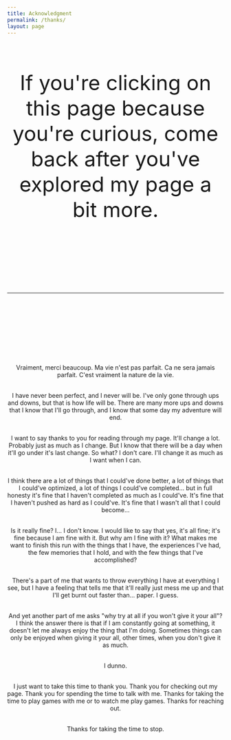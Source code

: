 ```yaml
---
title: Acknowledgment
permalink: /thanks/
layout: page
---
```


<center>

<br> <font size="-100"><a href=""> </a></font>
<br> <font size="-100"><a href=""> </a></font>
<br> <font size="-100"><a href=""> </a></font>

<font size="+100"> If you're clicking on this page because you're curious, come back after you've explored my page a bit more. </font>

<br> <font size="-100"><a href="/music/other/mc.txt"> </a></font>
<br> <font size="-100"><a href=""> </a></font>
<br> <font size="-100"><a href=""> </a></font>
<br> <font size="-100"><a href=""> </a></font>
<br> <font size="-100"><a href=""> </a></font>
<br> <font size="-100"><a href=""> </a></font>
<br> <font size="-100"><a href=""> </a></font>
<br> <font size="-100"><a href=""> </a></font>
<hr>
<br> <font size="-100"><a href=""> </a></font>
<br> <font size="-100"><a href=""> </a></font>
<br> <font size="-100"><a href=""> </a></font>
<br> <font size="-100"><a href=""> </a></font>
<br> <font size="-100"><a href=""> </a></font>
<br> <font size="-100"><a href=""> </a></font>
<br> <font size="-100"><a href=""> </a></font>
<br> <font size="-100"><a href=""> </a></font>

Vraiment, merci beaucoup. Ma vie n'est pas parfait. Ca ne sera jamais parfait. C'est vraiment la nature de la vie. <br><br>

I have never been perfect, and I never will be. I've only gone through ups and downs, but that is how life will be. There are many more ups and downs that I know that I'll go through, and I know that some day my adventure will end. <br><br>

I want to say thanks to you for reading through my page. It'll change a lot. Probably just as much as I change. But I know that there will be a day when it'll go under it's last change. So what? I don't care. I'll change it as much as I want when I can. <br><br>

I think there are a lot of things that I could've done better, a lot of things that I could've optimized, a lot of things I could've completed... but in full honesty it's fine that I haven't completed as much as I could've. It's fine that I haven't pushed as hard as I could've. It's fine that I wasn't all that I could become... <br><br>

Is it really fine? I... I don't know. I would like to say that yes, it's all fine; it's fine because I am fine with it. But why am I fine with it? What makes me want to finish this run with the things that I have, the experiences I've had, the few memories that I hold, and with the few things that I've accomplished? <br><br>

There's a part of me that wants to throw everything I have at everything I see, but I have a feeling that tells me that it'll really just mess me up and that I'll get burnt out faster than... paper. I guess. <br><br>

And yet another part of me asks "why try at all if you won't give it your all"? I think the answer there is that if I am constantly going at something, it doesn't let me always enjoy the thing that I'm doing. Sometimes things can only be enjoyed when giving it your all, other times, when you don't give it as much. <br><br>

I dunno. <br><br>

I just want to take this time to thank you. Thank you for checking out my page. Thank you for spending the time to talk with me. Thanks for taking the time to play games with me or to watch me play games. Thanks for reaching out. <br><br>

Thanks for taking the time to stop. <br>

<!--
    I'll keep running when I have motivation, I guess.
    And when I run out of motivation I'll need someone to carry me.
    There's no way I'll be able to carry myself to the end.
-->

</center>

[//]: # (and even if God picks me up, there's no way that I'll always be able to trust. And in those moments, I will be completely broken and shattered. And there will be no knowing when life will end. Do I have the strength to really keep holding on, even when it gets rough? Even if God were to save His reponse\(s\) to when I die?)